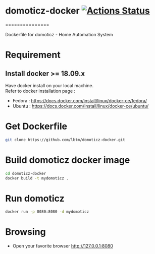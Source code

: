 # domoticz-docker [![Actions Status](https://github.com/lbtm/domoticz-docker/workflows/domoticz-docker-build/badge.svg)](https://github.com/lbtm/domoticz-docker/actions)
===============

Dockerfile for domoticz - Home Automation System

# Requirement 
## Install docker >= 18.09.x
Have docker install on your local machine.  
Refer to docker installation page :   
* Fedora : https://docs.docker.com/install/linux/docker-ce/fedora/  
* Ubuntu : https://docs.docker.com/install/linux/docker-ce/ubuntu/

# Get Dockerfile 
```bash
git clone https://github.com/lbtm/domoticz-docker.git
```

# Build domoticz docker image
```bash
cd domoticz-docker
docker build -t mydomoticz .
```

# Run domoticz
```bash
docker run -p 8080:8080 -d mydomoticz
```

# Browsing
 * Open your favorite browser http://127.0.0.1:8080
